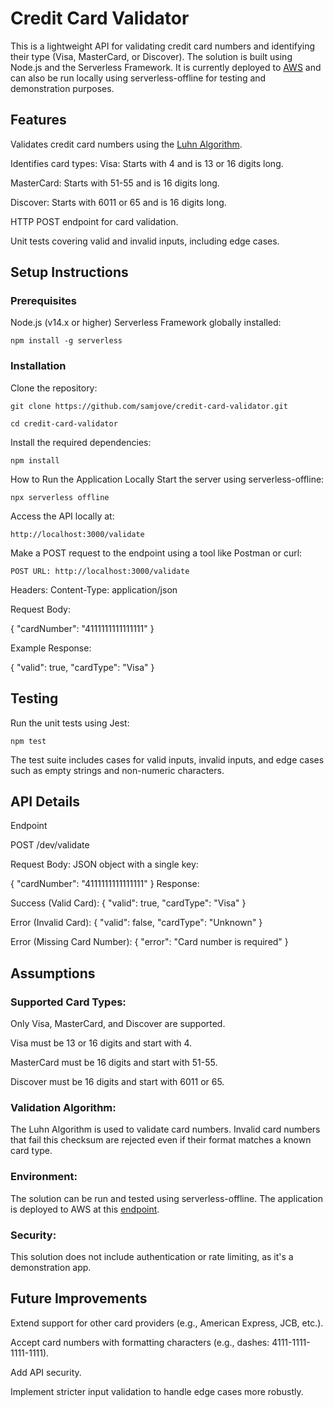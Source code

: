 # Credit Card Validator

This is a lightweight API for validating credit card numbers and identifying their type (Visa, MasterCard, or Discover). The solution is built using Node.js and the Serverless Framework. It is currently deployed to [AWS](https://9kakluaib4.execute-api.us-east-1.amazonaws.com/validate) and can also be run locally using serverless-offline for testing and demonstration purposes.

## Features

Validates credit card numbers using the [Luhn Algorithm](https://en.wikipedia.org/wiki/Luhn_algorithm).

Identifies card types:
Visa: Starts with 4 and is 13 or 16 digits long.

MasterCard: Starts with 51-55 and is 16 digits long.

Discover: Starts with 6011 or 65 and is 16 digits long.

HTTP POST endpoint for card validation.

Unit tests covering valid and invalid inputs, including edge cases.

## Setup Instructions

### Prerequisites

Node.js (v14.x or higher)
Serverless Framework globally installed:

`npm install -g serverless`

### Installation

Clone the repository:

`git clone https://github.com/samjove/credit-card-validator.git`

`cd credit-card-validator`

Install the required dependencies:

`npm install`

How to Run the Application Locally
Start the server using serverless-offline:

`npx serverless offline`

Access the API locally at:

`http://localhost:3000/validate`

Make a POST request to the endpoint using a tool like Postman or curl:

`POST URL: http://localhost:3000/validate`

Headers: Content-Type: application/json

Request Body:

{
"cardNumber": "4111111111111111"
}

Example Response:

{
"valid": true,
"cardType": "Visa"
}

## Testing

Run the unit tests using Jest:

`npm test`

The test suite includes cases for valid inputs, invalid inputs, and edge cases such as empty strings and non-numeric characters.

## API Details

Endpoint

POST /dev/validate

Request Body: JSON object with a single key:

{
"cardNumber": "4111111111111111"
}
Response:

Success (Valid Card):
{
"valid": true,
"cardType": "Visa"
}

Error (Invalid Card):
{
"valid": false,
"cardType": "Unknown"
}

Error (Missing Card Number):
{
"error": "Card number is required"
}

## Assumptions

### Supported Card Types:

Only Visa, MasterCard, and Discover are supported.

Visa must be 13 or 16 digits and start with 4.

MasterCard must be 16 digits and start with 51-55.

Discover must be 16 digits and start with 6011 or 65.

### Validation Algorithm:

The Luhn Algorithm is used to validate card numbers. Invalid card numbers that fail this checksum are rejected even if their format matches a known card type.

### Environment:

The solution can be run and tested using serverless-offline. The application is deployed to AWS at this [endpoint](https://9kakluaib4.execute-api.us-east-1.amazonaws.com/validate).

### Security:

This solution does not include authentication or rate limiting, as it's a demonstration app.

## Future Improvements

Extend support for other card providers (e.g., American Express, JCB, etc.).

Accept card numbers with formatting characters (e.g., dashes: 4111-1111-1111-1111).

Add API security.

Implement stricter input validation to handle edge cases more robustly.
